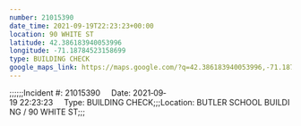 ```yaml
---
number: 21015390
date_time: 2021-09-19T22:23:23+00:00
location: 90 WHITE ST
latitude: 42.386183940053996
longitude: -71.18784523158699
type: BUILDING CHECK
google_maps_link: https://maps.google.com/?q=42.386183940053996,-71.18784523158699
---
```


;;;;;;Incident #: 21015390     Date: 2021‐09‐19 22:23:23     Type: BUILDING CHECK;;;Location: BUTLER SCHOOL BUILDING / 90 WHITE ST;;;
